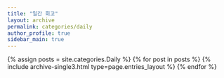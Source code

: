 ```yaml
---
title: "일간 회고"
layout: archive
permalink: categories/daily
author_profile: true
sidebar_main: true
---
```

<!--permalink, 이 파일의 뒷 이름은 같아야하는 듯--!>
<!-- 공백이 포함되어 있는 카테고리 이름의 경우 site.categories.['a b c'] 이런식으로! -->

{% assign posts = site.categories.Daily %}
{% for post in posts %} {% include archive-single3.html type=page.entries_layout %} {% endfor %}
